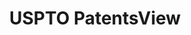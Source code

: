 ---
layout: default
bigquery: https://console.cloud.google.com/bigquery?p=patents-public-data&d=patentsview&page=dataset
citation: Attribution should be given to PatentsView for use, distribution, or derivative
  works.
code: https://github.com/CSSIP-AIR/PatentsView-Code-Snippets/
contributors: USPTO
cost: None
description: 'PatentsView includes US patent data including raw data (summaries, applications,
  pregrant applications), disambugations of inventors and assignees, and inventor
  gender estimates.  Also foreign priority data, # of figures and sheets, and government
  interest statements.'
documentation: https://patentsview.org/query/builder-faqs
last_edit: Mon, 04 Apr 2022 19:02:57 GMT
location: https://patentsview.org/
maintained_by: USPTO
record_creation_timestamp: 12/2/2020 17:20:46
schema_fields: '[''disamb_assignee_id_20200630'', ''state'', ''disamb_assignee_id_20200331'',
  ''id'', ''classification_value'', ''state_fips'', ''inventor_id'', ''name_last'',
  ''sector_title'', ''disamb_assignee_id_20191231'', ''patent_id'', ''subsection_id'',
  ''role'', ''organization_id'', ''subcategory_id'', ''ipc_class'', ''disamb_inventor_id_20200929'',
  ''num'', ''disamb_inventor_id_20181127'', ''uuid'', ''ipc_version_indicator'', ''latitude'',
  ''classification_level'', ''level_three'', ''name'', ''section_id'', ''disamb_inventor_id_20180528'',
  ''deceased'', ''doc_type'', ''county'', ''level_one'', ''abstract'', ''num_claims'',
  ''lapse_of_patent'', ''disamb_inventor_id_20170808'', ''disamb_inventor_id_20191231'',
  ''series_code'', ''subclass'', ''rawinventor_id'', ''disamb_assignee_id_20181127'',
  ''lname'', ''organization'', ''city'', ''f371_date'', ''disamb_assignee_id_20190312'',
  ''rel_id'', ''designation'', ''variety'', ''disamb_assignee_id_20200929'', ''group_id'',
  ''f102_date'', ''publication_number'', ''term_grant'', ''latin_name'', ''disamb_inventor_id_20190312'',
  ''type'', ''latlong'', ''field_id'', ''assignee_id'', ''date'', ''category'', ''status'',
  ''withdrawn'', ''relkind'', ''rule_47'', ''action_date'', ''section'', ''number'',
  ''lawyer_id'', ''disamb_inventor_id_20190820'', ''kind'', ''disamb_inventor_id_20200630'',
  ''male'', ''country'', ''classification_status'', ''rawassignee_id'', ''male_flag'',
  ''county_fips'', ''text'', ''term_extension'', ''exemplary'', ''title'', ''disamb_inventor_id_20191008'',
  ''subclass_id'', ''disamb_assignee_id_20190820'', ''fname'', ''applicant_type'',
  ''filename'', ''location_id'', ''disclaimer_date'', ''application_id'', ''subgroup'',
  ''category_id'', ''dependent'', ''disamb_assignee_id_20191008'', ''attribution_status'',
  ''disamb_inventor_id_20200331'', ''classification_data_source'', ''level_two'',
  ''rawlocation_id'', ''reldocno'', ''doctype'', ''mainclass_id'', ''_102_date'',
  ''disamb_inventor_id_20201229'', ''sequence'', ''num_figures'', ''name_first'',
  ''disamb_inventor_id_20171226'', ''field_title'', ''_371_date'', ''disamb_inventor_id_20170307'',
  ''subgroup_id'', ''gi_statement'', ''country_transformed'', ''symbol_position'',
  ''disamb_inventor_id_20171003'', ''group'', ''main_group'', ''longitude'', ''citation_id'',
  ''term_disclaimer'', ''length'', ''contract_award_number'', ''num_sheets'']'
shortname: patentsview
tags:
- disambiguation
- United States
- gender
terms_of_use: Creative Commons Attribution 4.0 International License.
timeframe: 1963-1999
title: USPTO PatentsView
uuid: cf1780b1-e265-4e49-8d1d-83b9cfe0fd9a
---